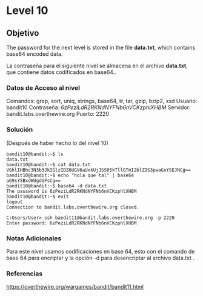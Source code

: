 # Level 10
## Objetivo
The password for the next level is stored in the file **data.txt**, which contains base64 encoded data.

La contraseña para el siguiente nivel se almacena en el archivo **data.txt**, que contiene datos codificados en base64..
### Datos de Acceso al nivel
Comandos: grep, sort, uniq, strings, base64, tr, tar, gzip, bzip2, xxd
Usuario: bandit10
Contraseña: *6zPeziLdR2RKNdNYFNb6nVCKzphlXHBM* 
Servidor: bandit.labs.overthewire.org
Puerto: 2220
### Solución
(Después de haber hecho lo del nivel 10)
```
bandit10@bandit:~$ ls
data.txt
bandit10@bandit:~$ cat data.txt
VGhlIHBhc3N3b3JkIGlzIDZ6UGV6aUxkUjJSS05kTllGTmI2blZDS3pwaGxYSEJNCg==
bandit10@bandit:~$ echo "hola que tal" | base64
aG9sYSBxdWUgdGFsCg==
bandit10@bandit:~$ base64 -d data.txt
The password is 6zPeziLdR2RKNdNYFNb6nVCKzphlXHBM
bandit10@bandit:~$ exit
logout
Connection to bandit.labs.overthewire.org closed.

C:Users/User> ssh bandit11@bandit.labs.overthewire.org -p 2220
Enter password: 6zPeziLdR2RKNdNYFNb6nVCKzphlXHBM
```
### Notas Adicionales
Para este nivel usamos codificaciones en base 64, esto con el comando de base 64 para encriptar y la opción -d para desencriptar al archivo data.txt .
### Referencias
https://overthewire.org/wargames/bandit/bandit11.html